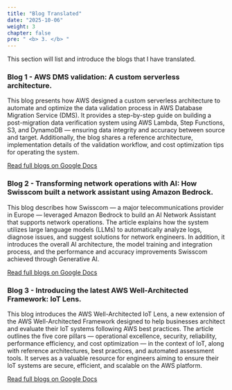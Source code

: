 ```yaml
---
title: "Blog Translated"
date: "2025-10-06"
weight: 3
chapter: false
pre: " <b> 3. </b> "
---
```


This section will list and introduce the blogs that I have translated.

###  Blog 1 - AWS DMS validation: A custom serverless architecture.

This blog presents how AWS designed a custom serverless architecture to automate and optimize the data validation 
process in AWS Database Migration Service (DMS). It provides a step-by-step guide on building a post-migration data 
verification system using AWS Lambda, Step Functions, S3, and DynamoDB — ensuring data integrity and accuracy between 
source and target. Additionally, the blog shares a reference architecture, implementation details of the validation 
workflow, and cost optimization tips for operating the system. <br>

[Read full blogs on Google Docs](https://docs.google.com/document/d/1eUa4NqYlUu_hihcxzo9MVyCQIVNPU3QjUxRnbndxFnI/edit?usp=sharing)

###  Blog 2 - Transforming network operations with AI: How Swisscom built a network assistant using Amazon Bedrock.

This blog describes how Swisscom — a major telecommunications provider in Europe — leveraged Amazon Bedrock to build an 
AI Network Assistant that supports network operations. The article explains how the system utilizes large language 
models (LLMs) to automatically analyze logs, diagnose issues, and suggest solutions for network engineers. In addition, 
it introduces the overall AI architecture, the model training and integration process, and the performance and accuracy 
improvements Swisscom achieved through Generative AI. <br>

[Read full blogs on Google Docs](https://docs.google.com/document/d/1ikCKahUFh3PWgHrJwTk6YbUqpJYT9hvcxwubiXc5Nzc/edit?usp=sharing)

###  Blog 3 - Introducing the latest AWS Well-Architected Framework: IoT Lens.

This blog introduces the AWS Well-Architected IoT Lens, a new extension of the AWS Well-Architected Framework
designed to help businesses architect and evaluate their IoT systems following AWS best practices. The article outlines 
the five core pillars — operational excellence, security, reliability, performance efficiency, and cost optimization 
— in the context of IoT, along with reference architectures, best practices, and automated assessment tools. It serves 
as a valuable resource for engineers aiming to ensure their IoT systems are secure, efficient, 
and scalable on the AWS platform. <br>

[Read full blogs on Google Docs](https://docs.google.com/document/d/1oew0fBQ5a7qarj5Kf9fFY3FUf2jyJp5oAD7w2C59N8E/edit?usp=sharing)
